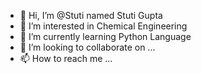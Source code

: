 - 👋 Hi, I’m @Stuti named Stuti Gupta 
- 👀 I’m interested in Chemical Engineering 
- 🌱 I’m currently learning Python Language
- 💞️ I’m looking to collaborate on ...
- 📫 How to reach me ...

<!---
Huxkd/Huxkd is a ✨ special ✨ repository because its `README.md` (this file) appears on your GitHub profile.
You can click the Preview link to take a look at your changes.
--->
